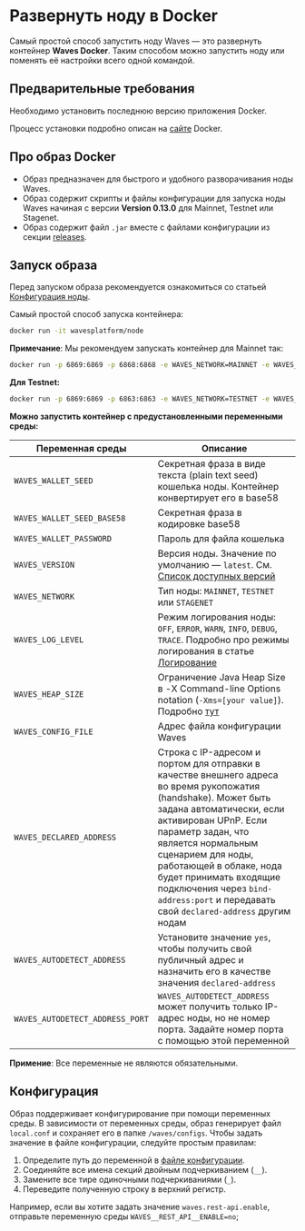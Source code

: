 # Развернуть ноду в Docker

Самый простой способ запустить ноду Waves — это развернуть контейнер **Waves Docker**. Таким способом можно запустить ноду или поменять её настройки всего одной командой.

## Предварительные требования

Необходимо установить последнюю версию приложения Docker.

Процесс установки подробно описан на [сайте](https://docs.docker.com/engine/installation/) Docker.

## Про образ Docker

* Образ предназначен для быстрого и удобного разворачивания ноды Waves.
* Образ содержит скрипты и файлы конфигурации для запуска ноды Waves начиная с версии **Version 0.13.0** для Mainnet, Testnet или Stagenet.
* Образ содержит файл `.jar` вместе с файлами конфигурации из секции [releases](https://github.com/wavesplatform/Waves/releases).

## Запуск образа

Перед запуском образа рекомендуется ознакомиться со статьей [Конфигурация ноды](/ru/waves-node/node-configuration).

Самый простой способ запуска контейнера:

```bash
docker run -it wavesplatform/node
```

**Примечание**: Мы рекомендуем запускать контейнер для Mainnet так:

```bash
docker run -p 6869:6869 -p 6868:6868 -e WAVES_NETWORK=MAINNET -e WAVES_LOG_LEVEL=DEBUG -e WAVES_HEAP_SIZE=2g -v YOUR_LOCAL_PATH_HERE:/waves wavesplatform/node    
```

**Для Testnet:**

```bash
docker run -p 6869:6869 -p 6863:6863 -e WAVES_NETWORK=TESTNET -e WAVES_LOG_LEVEL=DEBUG -e WAVES_HEAP_SIZE=2g -v YOUR_LOCAL_PATH_HERE:/waves wavesplatform/node    
```

**Можно запустить контейнер с предустановленными переменными среды:**

|Переменная среды                 |Описание   |
|-----------------------------|--------------|
|`WAVES_WALLET_SEED`               | Секретная фраза в виде текста (plain text seed) кошелька ноды.  Контейнер конвертирует его в base58 |
|`WAVES_WALLET_SEED_BASE58`        | Секретная фраза в кодировке base58   |
|`WAVES_WALLET_PASSWORD`           |Пароль для файла кошелька    |
|`WAVES_VERSION`                   |Версия ноды. Значение по умолчанию — `latest`. См. [Список доступных версий](https://github.com/wavesplatform/Waves/releases) |
|`WAVES_NETWORK`                   |Тип ноды: `MAINNET`, `TESTNET` или `STAGENET` |
|`WAVES_LOG_LEVEL`                 |Режим логирования ноды: `OFF`, `ERROR`, `WARN`, `INFO`, `DEBUG`, `TRACE`. Подробно про режимы логирования в статье [Логирование](/ru/waves-node/logging-configuration) |
|`WAVES_HEAP_SIZE`                 |Ограничение Java Heap Size в -X Command-line Options notation (`-Xms=[your value]`). Подробно [тут](https://docs.oracle.com/cd/E13150_01/jrockit_jvm/jrockit/jrdocs/refman/optionX.html)   |
|`WAVES_CONFIG_FILE`               |Адрес файла конфигурации Waves   |
|`WAVES_DECLARED_ADDRESS`          |Строка с IP-адресом и портом для отправки в качестве внешнего адреса во время рукопожатия (handshake). Может быть задана автоматически, если активирован UPnP. Если параметр задан, что является нормальным сценарием для ноды, работающей в облаке, нода будет принимать входящие подключения через `bind-address:port` и передавать свой `declared-address` другим нодам |
|`WAVES_AUTODETECT_ADDRESS`        |Установите значение `yes`, чтобы получить свой публичный адрес и назначить его в качестве значения `declared-address` |
|`WAVES_AUTODETECT_ADDRESS_PORT`   |`WAVES_AUTODETECT_ADDRESS` может получить только IP-адрес ноды, но не номер порта. Задайте номер порта с помощью этой переменной |

**Примение**: Все переменные не являются обязательными.

## Конфигурация

Образ поддерживает конфигурирование при помощи переменных среды. В зависимости от переменных среды, образ генерирует файл `local.conf` и сохраняет его в папке `/waves/configs`.
Чтобы задать значение в файле конфигурации, следуйте простым правилам:

1. Определите путь до переменной в [файле конфигурации](/ru/waves-node/node-configuration).
2. Соединяйте все имена секций двойным подчеркиванием (`__`).
3. Замените все тире одиночными подчеркиваниями (`_`).
4. Переведите полученную строку в верхний регистр.

Например, если вы хотите задать значение `waves.rest-api.enable`, отправьте переменную среды `WAVES__REST_API__ENABLE=no`;
